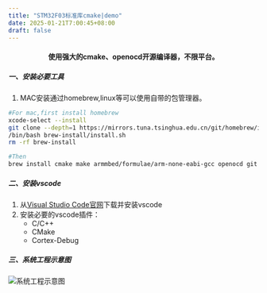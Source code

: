 ```yaml
---
title: "STM32F03标准库cmake|demo"
date: 2025-01-21T7:00:45+08:00
draft: false
---
```


#### <div style="text-align: center;"> 使用强大的cmake、openocd开源编译器，不限平台。</div>

##### 一、安装必要工具 
1. MAC安装通过homebrew,linux等可以使用自带的包管理器。
```bash
#For mac,first install homebrew 
xcode-select --install 
git clone --depth=1 https://mirrors.tuna.tsinghua.edu.cn/git/homebrew/install.git brew-install
/bin/bash brew-install/install.sh
rm -rf brew-install
```
```bash
#Then
brew install cmake make armmbed/formulae/arm-none-eabi-gcc openocd git 
```
##### 二、安装vscode
1. 从[Visual Studio Code官网](https://code.visualstudio.com/)下载并安装vscode
2. 安装必要的vscode插件：
    - C/C++
    - CMake
    - Cortex-Debug
##### 三、系统工程示意图
![系统工程示意图](https://pisces.now.cc/d/BQACAgUAAxkDAAOEZ49h08GanaUAAZKv9RO_g5z4K9lQAAJzFAACJwl4VGL7TMIYHgaGNgQ)
